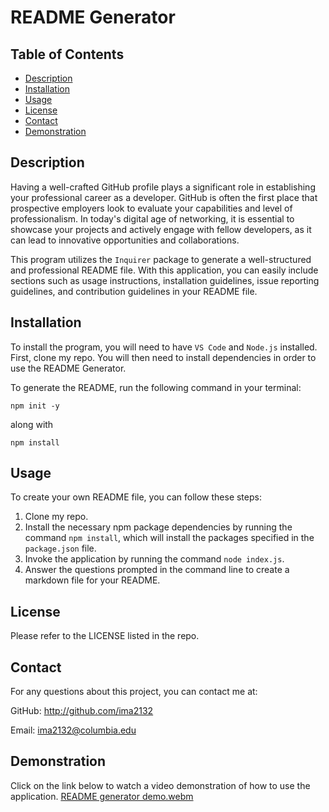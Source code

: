 # README Generator
## Table of Contents 
- [Description](#description)
- [Installation](#installation)
- [Usage](#usage)
- [License](#license)
- [Contact](#contact)
- [Demonstration](#demonstration)

## Description 

Having a well-crafted GitHub profile plays a significant role in establishing your professional career as a developer. GitHub is often the first place that prospective employers look to evaluate your capabilities and level of professionalism. In today's digital age of networking, it is essential to showcase your projects and actively engage with fellow developers, as it can lead to innovative opportunities and collaborations.


This program utilizes the `Inquirer` package to generate a well-structured and professional README file. With this application, you can easily include sections such as usage instructions, installation guidelines, issue reporting guidelines, and contribution guidelines in your README file.

## Installation 
To install the program, you will need to have `VS Code` and `Node.js` installed. First, clone my repo. You will then need to install dependencies in order to use the README Generator. 

To generate the README, run the following command in your terminal:

`npm init -y`

along with 

`npm install`


## Usage

To create your own README file, you can follow these steps:

1. Clone my repo.
2. Install the necessary npm package dependencies by running the command `npm install`, which will install the packages specified in the `package.json` file.
3. Invoke the application by running the command `node index.js`.
4. Answer the questions prompted in the command line to create a markdown file for your README.


## License
Please refer to the LICENSE listed in the repo. 


## Contact 
For any questions about this project, you can contact me at:

GitHub: http://github.com/ima2132

Email: ima2132@columbia.edu 

## Demonstration
Click on the link below to watch a video demonstration of how to use the application. 
[README generator demo.webm](https://github.com/ima2132/README-Generator/assets/117132129/e84d70ec-0339-4f5d-8167-21a789525fbb)


